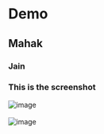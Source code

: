 # Demo
## Mahak
### Jain
### This is the screenshot 
![image](https://user-images.githubusercontent.com/74810461/177917668-52964615-7a7e-4369-8195-715de17f387c.png)
<br/>
<br/>
![image](https://user-images.githubusercontent.com/74810461/177917668-52964615-7a7e-4369-8195-715de17f387c.png)

